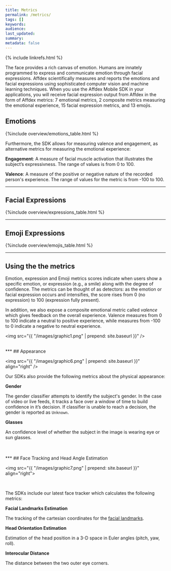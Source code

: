 ```yaml
---
title: Metrics
permalink: /metrics/
tags: []
keywords:
audience:
last_updated:
summary:
metadata: false
---
```

{% include linkrefs.html %}

The face provides a rich canvas of emotion. Humans are innately programmed to express and communicate emotion through facial expressions. Affdex scientifically measures and reports the emotions and facial expressions using sophisticated computer vision and machine learning techniques. When you use the Affdex Mobile SDK in your applications, you will receive facial expression output from Affdex in the form of Affdex metrics: 7 emotional metrics, 2 composite metrics measuring the emotional experience, 15 facial expression metrics, and 13 emojis.

## Emotions

{%include overview/emotions_table.html %}

Furthermore, the SDK allows for measuring valence and engagement, as alternative metrics for measuring the emotional experience:

<strong>Engagement</strong>: A measure of facial muscle activation that illustrates the subject’s expressivness. The range of values is from 0 to 100.

<strong>Valence</strong>: A measure of the positive or negative nature of the recorded person's experience. The range of values for the metric is from -100 to 100.

***
## Facial Expressions

{%include overview/expressions_table.html %}

***
## Emoji Expressions

{%include overview/emojis_table.html %}

***
## Using the the metrics
Emotion, expression and Emoji metrics scores indicate when users show a specific emotion, or expression (e.g., a smile) along with the degree of confidence. The metrics can be thought of as detectors: as the emotion or facial expression occurs and intensifies, the score rises from 0 (no expression) to 100 (expression fully present).

In addition, we also expose a composite emotional metric called _valence_ which gives feedback on the overall experience. Valence measures from 0 to 100 indicate a neutral to positive experience, while measures from -100 to 0 indicate a negative to neutral experience.

<img src="{{ "/images/graphic1.png" | prepend: site.baseurl }}" />

<br />
***
## Appearance

<img src="{{ "/images/graphic6.png" | prepend: site.baseurl }}" align="right" />

Our SDKs also provide the following metrics about the physical appearance:

**Gender**

The gender classifier attempts to identify the subject's gender. In the case of video or live feeds, it tracks a face over a window of time to build confidence in it’s decision. If classifier is unable to reach a decision, the gender is reported as `Unknown`.


**Glasses**  

An confidence level of whether the subject in the image is wearing eye or sun glasses.  

<br />
<br />
***
## Face Tracking and Head Angle Estimation

<img src="{{ "/images/graphic7.png" | prepend: site.baseurl }}" align="right">

<br />

The SDKs include our latest face tracker which calculates the following metrics:

**Facial Landmarks Estimation**

The tracking of the cartesian coordinates for the [facial landmarks](/fpi/).

**Head Orientation Estimation**

Estimation of the head position in a 3-D space in Euler angles (pitch, yaw, roll).

**Interocular Distance**

The distance between the two outer eye corners.

<br />
<br />
